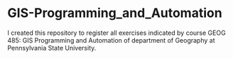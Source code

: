 # GIS-Programming_and_Automation

I created this repository to register all exercises indicated by course
GEOG 485: GIS Programming and Automation of department of Geography at Pennsylvania State University.
